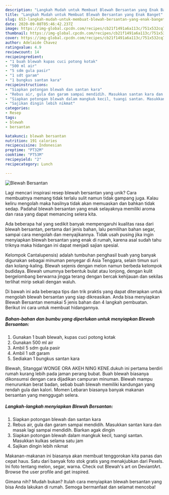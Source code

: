 ```yaml
---
description: "Langkah Mudah untuk Membuat Blewah Bersantan yang Enak Banget"
title: "Langkah Mudah untuk Membuat Blewah Bersantan yang Enak Banget"
slug: 653-langkah-mudah-untuk-membuat-blewah-bersantan-yang-enak-banget
date: 2020-09-08T05:46:42.237Z
image: https://img-global.cpcdn.com/recipes/cb21f1491a6a113c/751x532cq70/blewah-bersantan-foto-resep-utama.jpg
thumbnail: https://img-global.cpcdn.com/recipes/cb21f1491a6a113c/751x532cq70/blewah-bersantan-foto-resep-utama.jpg
cover: https://img-global.cpcdn.com/recipes/cb21f1491a6a113c/751x532cq70/blewah-bersantan-foto-resep-utama.jpg
author: Adelaide Chavez
ratingvalue: 4.9
reviewcount: 14
recipeingredient:
- "1 buah blewah kupas cuci potong kotak"
- "500 ml air"
- "5 sdm gula pasir"
- "1 sdt garam"
- "1 bungkus santan kara"
recipeinstructions:
- "Siapkan potongan blewah dan santan kara"
- "Rebus air, gula dan garam sampai mendidih. Masukkan santan kara dan masak lagi sampai mendidih. Biarkan agak dingin"
- "Siapkan potongan blewah dalam mangkuk kecil, tuangi santan. Masukkan kulkas selama satu jam"
- "Sajikan dingin lebih nikmat"
categories:
- Resep
tags:
- blewah
- bersantan

katakunci: blewah bersantan 
nutrition: 191 calories
recipecuisine: Indonesian
preptime: "PT32M"
cooktime: "PT53M"
recipeyield: "2"
recipecategory: Lunch

---
```



![Blewah Bersantan](https://img-global.cpcdn.com/recipes/cb21f1491a6a113c/751x532cq70/blewah-bersantan-foto-resep-utama.jpg)

Lagi mencari inspirasi resep blewah bersantan yang unik? Cara membuatnya memang tidak terlalu sulit namun tidak gampang juga. Kalau keliru mengolah maka hasilnya tidak akan memuaskan dan bahkan tidak sedap. Padahal blewah bersantan yang enak selayaknya memiliki aroma dan rasa yang dapat memancing selera kita.

Ada beberapa hal yang sedikit banyak mempengaruhi kualitas rasa dari blewah bersantan, pertama dari jenis bahan, lalu pemilihan bahan segar, sampai cara mengolah dan menyajikannya. Tidak usah pusing jika ingin menyiapkan blewah bersantan yang enak di rumah, karena asal sudah tahu triknya maka hidangan ini dapat menjadi sajian spesial.

Kelompok Cantalupensis) adalah tumbuhan penghasil buah yang banyak digunakan sebagai minuman penyegar di Asia Tenggara, selain timun suri dan kolang-kaling. Blewah sejenis dengan melon namun berbeda kelompok budidaya. Blewah umumnya berbentuk bulat atau lonjong, dengan kulit bergelombang berwarna jingga terang dengan bercak kehijauan dan sekilas terlihat mirip sekali dengan waluh.


Di bawah ini ada beberapa tips dan trik praktis yang dapat diterapkan untuk mengolah blewah bersantan yang siap dikreasikan. Anda bisa menyiapkan Blewah Bersantan memakai 5 jenis bahan dan 4 langkah pembuatan. Berikut ini cara untuk membuat hidangannya.

<!--inarticleads1-->

##### Bahan-bahan dan bumbu yang diperlukan untuk menyiapkan Blewah Bersantan:

1. Gunakan 1 buah blewah, kupas cuci potong kotak
1. Gunakan 500 ml air
1. Ambil 5 sdm gula pasir
1. Ambil 1 sdt garam
1. Sediakan 1 bungkus santan kara


Blewah, Sitanggal WONGE ORA AKEH NING KENE.dukuh ini pertama berdiri rumah kurang lebih pada jaman perang bubat. Buah blewah biasanya dikonsumsi dengan cara dijadikan campuran minuman. Blewah mampu menurunkan berat badan, sebab buah blewah memiliki kandungan yang rendah gula dan kalori. Momen Lebaran biasanya banyak makanan bersantan yang menggugah selera. 

<!--inarticleads2-->

##### Langkah-langkah menyiapkan Blewah Bersantan:

1. Siapkan potongan blewah dan santan kara
1. Rebus air, gula dan garam sampai mendidih. Masukkan santan kara dan masak lagi sampai mendidih. Biarkan agak dingin
1. Siapkan potongan blewah dalam mangkuk kecil, tuangi santan. Masukkan kulkas selama satu jam
1. Sajikan dingin lebih nikmat


Makanan-makanan ini biasanya akan membuat tenggorokan kita panas dan cepat haus. Satu dari banyak foto stok gratis yang menakjubkan dari Pexels. Ini foto tentang melon, segar, warna. Check out Blewah&#39;s art on DeviantArt. Browse the user profile and get inspired. 

Gimana nih? Mudah bukan? Itulah cara menyiapkan blewah bersantan yang bisa Anda lakukan di rumah. Semoga bermanfaat dan selamat mencoba!

